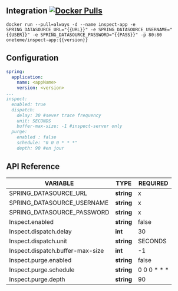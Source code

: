 


## Integration [![Docker Pulls](https://img.shields.io/docker/v/oneteme/inspect-server?style=social)](https://hub.docker.com/r/oneteme/inspect-server)
```SH
docker run --pull=always -d --name inspect-app -e SPRING_DATASOURCE_URL="{{URL}}" -e SPRING_DATASOURCE_USERNAME="{{USER}}" -e SPRING_DATASOURCE_PASSWORD="{{PASS}}" -p 80:80 oneteme/inspect-app:{{version}}
```

## Configuration
```YAML
spring:
  application:
    name: <appName>
    version: <version>
...
inspect:
  enabled: true
  dispatch:
    delay: 30 #sever trace frequency
    unit: SECONDS
    buffer-max-size: -1 #inspect-server only
  purge:
    enabled : false
    schedule: "0 0 0 * * *"
    depth: 90 #en jour
```


## API Reference

| VARIABLE                               | TYPE       | REQUIRED    | 
|----------------------------------------|------------|-------------|
| SPRING_DATASOURCE_URL                  | **string** | x           | 
| SPRING_DATASOURCE_USERNAME             | **string** | x           | 
| SPRING_DATASOURCE_PASSWORD             | **string** | x           |
| Inspect.enabled                        | **string** | false       |
| Inspect.dispatch.delay                 | **int**    | 30          | 
| Inspect.dispatch.unit                  | **string** | SECONDS     |
| Inspect.dispatch.buffer-max-size       | **int**    | -1          |
| Inspect.purge.enabled                  | **string** | false       | 
| Inspect.purge.schedule                 | **string** | 0 0 0 * * * | 
| Inspect.purge.depth                    | **string** | 90          | 

